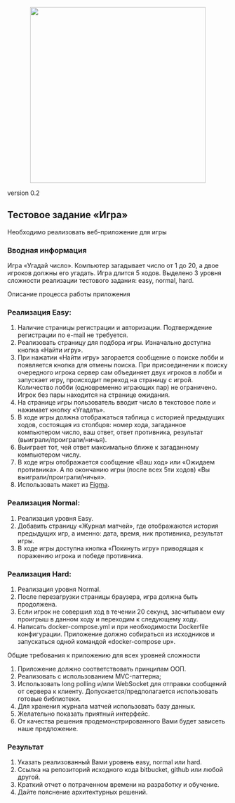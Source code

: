 <p align="center"><a href="https://laravel.com" target="_blank"><img src="https://raw.githubusercontent.com/laravel/art/master/logo-lockup/5%20SVG/2%20CMYK/1%20Full%20Color/laravel-logolockup-cmyk-red.svg" width="400"></a></p>

version 0.2

## Тестовое задание «Игра»

Необходимо реализовать веб-приложение для игры

### Вводная информация

Игра «Угадай число». Компьютер загадывает число от 1 до 20, а двое игроков должны
его угадать. Игра длится 5 ходов. Выделено 3 уровня сложности реализации тестового задания: easy, normal, hard.

Описание процесса работы приложения

### Реализация Easy:
1. Наличие страницы регистрации и авторизации. Подтверждение регистрации по e-mail не требуется.
2. Реализовать страницу для подбора игры. Изначально доступна кнопка «Найти игру».
3. При нажатии «Найти игру» загорается сообщение о поиске лобби и появляется кнопка для отмены поиска. При присоединении к поиску очередного игрока сервер сам
объединяет двух игроков в лобби и запускает игру, происходит переход на страницу с игрой. Количество лобби (одновременно играющих пар) не ограничено. Игрок без
пары находится на странице ожидания.
4. На странице игры пользователь вводит число в текстовое поле и нажимает кнопку
«Угадать».
5. В ходе игры должна отображаться таблица с историей предыдущих ходов, состоящая
из столбцов: номер хода, загаданное компьютером число, ваш ответ, ответ противника, результат (выиграли/проиграли/ничья).
6. Выиграет тот, чей ответ максимально ближе к загаданному компьютером числу.
7. В ходе игры отображается сообщение «Ваш ход» или «Ожидаем противника». А по
окончанию игры (после всех 5ти ходов) «Вы выиграли/проиграли/ничья».
8. Использовать макет из [Figma](https://www.figma.com/file/a0x700qQgIumLllTczARdY/Guess-Number?node-id=0%3A1).

### Реализация Normal:
1. Реализация уровня Easy.
2. Добавить страницу «Журнал матчей», где отображаются история предыдущих игр, а
именно: дата, время, ник противника, результат игры.
3. В ходе игры доступна кнопка «Покинуть игру» приводящая к поражению игрока и
победе противника.

### Реализация Hard:
1. Реализация уровня Normal.
2. После перезагрузки страницы браузера, игра должна быть продолжена.
3. Если игрок не совершил ход в течении 20 секунд, засчитываем ему проигрыш в данном ходу и переходим к следующему ходу.
4. Написать docker-compose.yml и при необходимости Dockerfile конфигурации.
Приложение должно собираться из исходников и запускаться одной командой
«docker-compose up».

Общие требования к приложению для всех уровней сложности

1. Приложение должно соответствовать принципам ООП.
2. Реализовать с использованием MVC-паттерна;
3. Использовать long polling и/или WebSocket для отправки сообщений от сервера к
клиенту. Допускается/предполагается использовать готовые библиотеки.
4. Для хранения журнала матчей использовать базу данных.
5. Желательно показать приятный интерфейс.
6. От качества решения продемонстрированного Вами будет зависеть наше предложение.

### Результат
1. Указать реализованный Вами уровень easy, normal или hard.
2. Ссылка на репозиторий исходного кода bitbucket, github или любой другой.
3. Краткий отчет о потраченном времени на разработку и обучение.
4. Дайте пояснение архитектурных решений.
